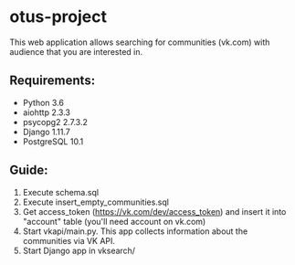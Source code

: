 # otus-project

This web application allows searching for communities (vk.com) with audience that you are interested in.


## Requirements:
* Python 3.6
* aiohttp 2.3.3
* psycopg2 2.7.3.2
* Django 1.11.7
* PostgreSQL 10.1

## Guide:
1. Execute schema.sql
2. Execute insert_empty_communities.sql
3. Get access_token (https://vk.com/dev/access_token) and insert it into "account" table (you'll need account on vk.com)
4. Start vkapi/main.py. This app collects information about the communities via VK API.
5. Start Django app in vksearch/
